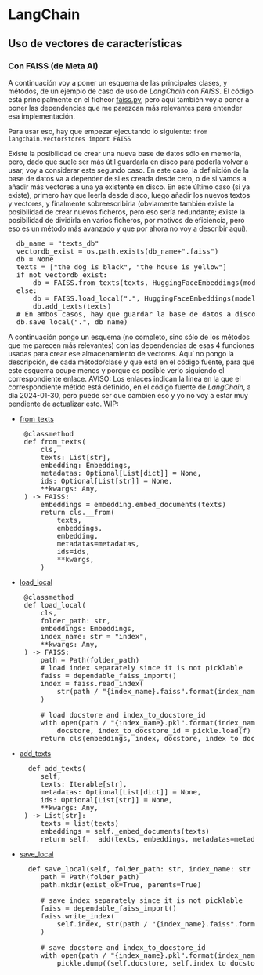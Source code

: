 # LangChain

## Uso de vectores de características

### Con FAISS (de Meta AI)

A continuación voy a poner un esquema de las principales clases, y métodos, de un ejemplo de caso de uso de *LangChain* con *FAISS*.
El código está principalmente en el ficheor [faiss.py](https://github.com/langchain-ai/langchain/blob/master/libs/community/langchain_community/vectorstores/faiss.py), pero aquí también voy a poner a poner las dependencias 
que me parezcan más relevantes para entender esa implementación.

Para usar eso, hay que empezar ejecutando lo siguiente:
<code lang="Python">from langchain.vectorstores import FAISS</code>

Existe la posibilidad de crear una nueva base de datos sólo en memoria, pero, dado que suele ser más útil guardarla en disco para poderla volver a usar, voy a considerar este segundo caso. En este caso, la definición 
de la base de datos va a depender de si es creada desde cero, o de si vamos a añadir más vectores a una ya existente en disco. En este último caso (si ya existe), primero hay que leerla desde disco, luego añadir los
nuevos textos y vectores, y finalmente sobreescribirla (obviamente también existe la posibilidad de crear nuevos ficheros, pero eso sería redundante; existe la posibilidad de dividirla en varios ficheros, por motivos
de eficiencia, pero eso es un método más avanzado y que por ahora no voy a describir aquí).

<pre>
  db_name = "texts_db"
  vectordb_exist = os.path.exists(db_name+".faiss")
  db = None
  texts = ["the dog is black", "the house is yellow"]
  if not vectordb_exist:
      db = FAISS.from_texts(texts, HuggingFaceEmbeddings(model_name='sentence-transformers/all-mpnet-base-v2'))
  else:
      db = FAISS.load_local(".", HuggingFaceEmbeddings(model_name='sentence-transformers/all-mpnet-base-v2'), db_name)
      db.add_texts(texts)
  # En ambos casos, hay que guardar la base de datos a disco.
  db.save_local(".", db_name)
</pre>

A continuación pongo un esquema (no completo, sino sólo de los métodos que me parecen más relevantes) con las dependencias de esas 4 funciones usadas para crear ese almacenamiento de vectores.
Aquí no pongo la descripción, de cada método/clase y que está en el código fuente, para que este esquema ocupe menos y porque es posible verlo siguiendo el correspondiente enlace.
AVISO: Los enlaces indican la línea en la que el correspondiente métido está definido, en el código fuente de *LangChain*, a día 2024-01-30, pero puede ser que cambien eso y yo no voy a estar muy pendiente de actualizar esto.
WIP:
 - [from_texts](https://github.com/langchain-ai/langchain/blob/master/libs/community/langchain_community/vectorstores/faiss.py#L933)
   <pre>
    @classmethod
    def from_texts(
        cls,
        texts: List[str],
        embedding: Embeddings,
        metadatas: Optional[List[dict]] = None,
        ids: Optional[List[str]] = None,
        **kwargs: Any,
    ) -> FAISS:
        embeddings = embedding.embed_documents(texts)
        return cls.__from(
            texts,
            embeddings,
            embedding,
            metadatas=metadatas,
            ids=ids,
            **kwargs,
        )
   </pre>
 - [load_local](https://github.com/langchain-ai/langchain/blob/master/libs/community/langchain_community/vectorstores/faiss.py#L1085)
   <pre>
    @classmethod
    def load_local(
        cls,
        folder_path: str,
        embeddings: Embeddings,
        index_name: str = "index",
        **kwargs: Any,
    ) -> FAISS:
        path = Path(folder_path)
        # load index separately since it is not picklable
        faiss = dependable_faiss_import()
        index = faiss.read_index(
            str(path / "{index_name}.faiss".format(index_name=index_name))
        )

        # load docstore and index_to_docstore_id
        with open(path / "{index_name}.pkl".format(index_name=index_name), "rb") as f:
            docstore, index_to_docstore_id = pickle.load(f)
        return cls(embeddings, index, docstore, index_to_docstore_id, **kwargs)
   </pre>
 - [add_texts](https://github.com/langchain-ai/langchain/blob/master/libs/community/langchain_community/vectorstores/faiss.py#L207)
   <pre>
     def add_texts(
        self,
        texts: Iterable[str],
        metadatas: Optional[List[dict]] = None,
        ids: Optional[List[str]] = None,
        **kwargs: Any,
    ) -> List[str]:
        texts = list(texts)
        embeddings = self._embed_documents(texts)
        return self.__add(texts, embeddings, metadatas=metadatas, ids=ids)
   </pre>
 - [save_local](https://github.com/langchain-ai/langchain/blob/master/libs/community/langchain_community/vectorstores/faiss.py#L1063)
   <pre>
     def save_local(self, folder_path: str, index_name: str = "index") -> None:
        path = Path(folder_path)
        path.mkdir(exist_ok=True, parents=True)

        # save index separately since it is not picklable
        faiss = dependable_faiss_import()
        faiss.write_index(
            self.index, str(path / "{index_name}.faiss".format(index_name=index_name))
        )

        # save docstore and index_to_docstore_id
        with open(path / "{index_name}.pkl".format(index_name=index_name), "wb") as f:
            pickle.dump((self.docstore, self.index_to_docstore_id), f)
   </pre>
